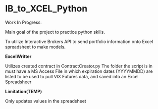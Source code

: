 # IB_to_XCEL_Python
Work In Progress:

Main goal of the project to practice python skills. 

To utilize Interactive Brokers API to send portfolio information onto Excel spreadsheet to make models.

**ExcelWritter**

Utilizes created contract in ContractCreator.py 
The folder the script is in must have a MS Access File in which expiration dates (YYYYMMDD) are listed to be used to pull VIX Futures data, and saved into an Excel Spreadsheer

**Limitation(TEMP)**

Only updates values in the spreadsheet
